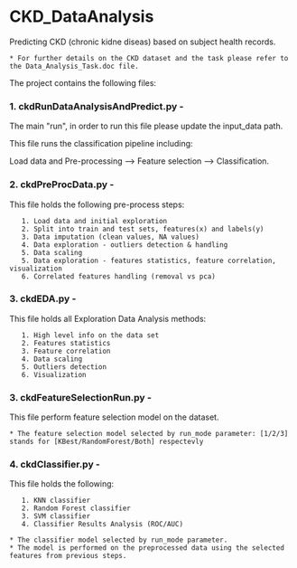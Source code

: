 #  CKD_DataAnalysis
Predicting CKD (chronic kidne diseas) based on subject health records.

    * For further details on the CKD dataset and the task please refer to the Data_Analysis_Task.doc file.

The project contains the following files:
### 1. ckdRunDataAnalysisAndPredict.py - 
The main "run", in order to run this file please update the input_data path.

This file runs the classification pipeline including: 

Load data and Pre-processing --> Feature selection --> Classification.
### 2. ckdPreProcData.py - 
This file holds the following pre-process steps: 

       1. Load data and initial exploration 
       2. Split into train and test sets, features(x) and labels(y)
       3. Data imputation (clean values, NA values)
       4. Data exploration - outliers detection & handling
       5. Data scaling
       5. Data exploration - features statistics, feature correlation, visualization
       6. Correlated features handling (removal vs pca)
### 3. ckdEDA.py -
This file holds all Exploration Data Analysis methods:

       1. High level info on the data set
       2. Features statistics
       3. Feature correlation
       4. Data scaling
       5. Outliers detection
       6. Visualization
### 3. ckdFeatureSelectionRun.py - 
This file perform feature selection model on the dataset.

    * The feature selection model selected by run_mode parameter: [1/2/3] stands for [KBest/RandomForest/Both] respectevly
### 4. ckdClassifier.py - 
This file holds the following:

       1. KNN classifier
       2. Random Forest classifier
       3. SVM classifier
       4. Classifier Results Analysis (ROC/AUC)
       
    * The classifier model selected by run_mode parameter.
    * The model is performed on the preprocessed data using the selected features from previous steps.
